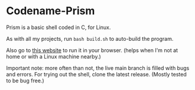 # Codename-Prism
Prism is a basic shell coded in C, for Linux. 


As with all my projects, run `bash build.sh` to auto-build the program.

Also go to [this website](https://replit.com/@Killaship/Codename-Prism#src/shell.c) to run it in your browser. (helps when I'm not at home or with a Linux machine nearby.)

Important note: more often than not, the live main branch is filled with bugs and errors. For trying out the shell, clone the latest release. (Mostly tested to be bug free.)